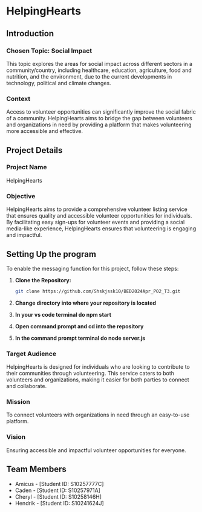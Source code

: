 # HelpingHearts

## Introduction

### Chosen Topic: Social Impact

This topic explores the areas for social impact across different sectors in a community/country, including healthcare, education, agriculture, food and nutrition, and the environment, due to the current developments in technology, political and climate changes.

### Context

Access to volunteer opportunities can significantly improve the social fabric of a community. HelpingHearts aims to bridge the gap between volunteers and organizations in need by providing a platform that makes volunteering more accessible and effective.

## Project Details

### Project Name

HelpingHearts

### Objective

HelpingHearts aims to provide a comprehensive volunteer listing service that ensures quality and accessible volunteer opportunities for individuals. By facilitating easy sign-ups for volunteer events and providing a social media-like experience, HelpingHearts ensures that volunteering is engaging and impactful.

## Setting Up the program

To enable the messaging function for this project, follow these steps:

1. **Clone the Repository:**

   ```bash
   git clone https://github.com/Shskjssk10/BED2024Apr_P02_T3.git

2. **Change directory into where your repository is located**
3. **In your vs code terminal do npm start**
4. **Open command prompt and cd into the repository**
5. **In the command prompt terminal do node server.js**

### Target Audience

HelpingHearts is designed for individuals who are looking to contribute to their communities through volunteering. This service caters to both volunteers and organizations, making it easier for both parties to connect and collaborate.

### Mission

To connect volunteers with organizations in need through an easy-to-use platform.

### Vision

Ensuring accessible and impactful volunteer opportunities for everyone.

## Team Members

- Amicus - [Student ID: S10257777C]
- Caden - [Student ID: S10257971A]
- Cheryl - [Student ID: S10258146H]
- Hendrik - [Student ID: S10241624J]
